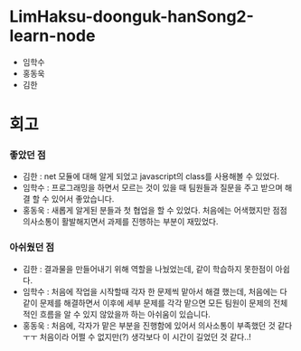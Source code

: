 # LimHaksu-doonguk-hanSong2-learn-node

- 임학수
- 홍동욱
- 김한


# 회고

### 좋았던 점
* 김한 : net 모듈에 대해 알게 되었고 javascript의 class를 사용해볼 수 있었다.
* 임학수 : 프로그래밍을 하면서 모르는 것이 있을 때 팀원들과 질문을 주고 받으며 해결 할 수 있어서 좋았습니다.
* 홍동욱 : 새롭게 알게된 분들과 첫 협업을 할 수 있었다. 처음에는 어색했지만 점점 의사소통이 활발해지면서 과제를 진행하는 부분이 재밌었다.

### 아쉬웠던 점
* 김한 : 결과물을 만들어내기 위해 역할을 나눴었는데, 같이 학습하지 못한점이 아쉽다.
* 임학수 : 처음에 작업을 시작할때 각자 한 문제씩 맡아서 해결 했는데, 처음에는 다같이 문제를 해결하면서 이후에 세부 문제를 각각 맡으면 모든 팀원이 문제의 전체적인 흐름을 알 수 있지 않았을까 하는 아쉬움이 있습니다.
* 홍동욱 : 처음에, 각자가 맡은 부분을 진행함에 있어서 의사소통이 부족했던 것 같다ㅜㅜ 처음이라 어쩔 수 없지만(?) 생각보다 이 시간이 길었던 것 같다..!
